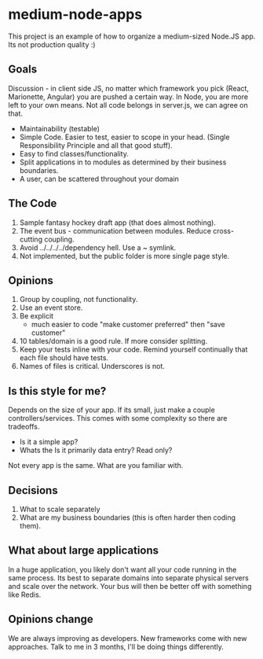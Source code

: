 # medium-node-apps

This project is an example of how to organize a medium-sized Node.JS app. Its not production quality :)

## Goals

Discussion - in client side JS, no matter which framework you pick (React, Marionette, Angular) you are pushed a certain way. In Node, you are more
left to your own means. Not all code belongs in server.js, we can agree on that.

- Maintainability (testable)
- Simple Code. Easier to test, easier to scope in your head. (Single Responsibility Principle and all that good stuff).
- Easy to find classes/functionality.
- Split applications in to modules as determined by their business boundaries.
- A user, can be scattered throughout your domain

## The Code

1. Sample fantasy hockey draft app (that does almost nothing).
2. The event bus - communication between modules. Reduce cross-cutting coupling.
3. Avoid ../../../../dependency hell. Use a ~ symlink.
4. Not implemented, but the public folder is more single page style.

## Opinions

1. Group by coupling, not functionality.
2. Use an event store.
3. Be explicit
    - much easier to code "make customer preferred" then "save customer"
4. 10 tables/domain is a good rule. If more consider splitting.
5. Keep your tests inline with your code. Remind yourself continually that each file should have tests.
6. Names of files is critical. Underscores is not.

## Is this style for me?

Depends on the size of your app. If its small, just make a couple controllers/services. This comes with some complexity so there are tradeoffs.

 - Is it a simple app?
 - Whats the Is it primarily data entry? Read only?

Not every app is the same. What are you familiar with.

## Decisions

1. What to scale separately
2. What are my business boundaries (this is often harder then coding them).

## What about large applications

In a huge application, you likely don't want all your code running in the same process. Its best to separate domains into
separate physical servers and scale over the network. Your bus will then be better off with something like Redis.

## Opinions change

We are always improving as developers. New frameworks come with new approaches. Talk to me in 3 months, I'll be doing things differently.





